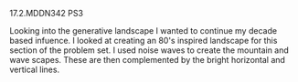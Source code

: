 17.2.MDDN342 PS3

Looking into the generative landscape I wanted to continue my decade based infuence. I looked at creating an 80's inspired landscape for this section of the problem set. I used noise waves to create the mountain and wave scapes. These are then complemented by the bright horizontal and vertical lines.
